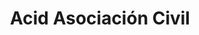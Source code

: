 ---
title: "Acid Asociación Civil"
url: /ciudad-autonoma-de-buenos-aires/acid-asociacion-civil/
shop: general
---